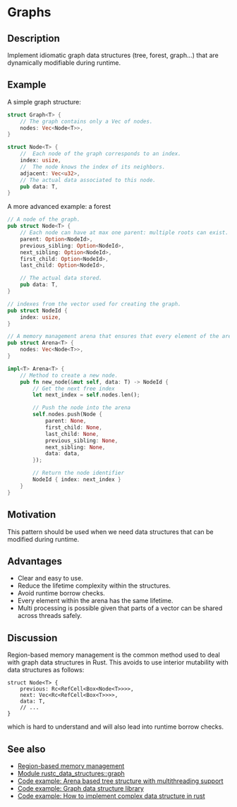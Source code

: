 # Graphs

## Description

Implement idiomatic graph data structures (tree, forest, graph...) that are dynamically modifiable during runtime.


## Example

A simple graph structure:
```rust
struct Graph<T> {
    // The graph contains only a Vec of nodes.
    nodes: Vec<Node<T>>,
}

struct Node<T> {
    //  Each node of the graph corresponds to an index.
    index: usize,
    //  The node knows the index of its neighbors.
    adjacent: Vec<u32>,
    // The actual data associated to this node.
    pub data: T,
}
```

A more advanced example: a forest
```rust
// A node of the graph.
pub struct Node<T> {
    // Each node can have at max one parent: multiple roots can exist.
    parent: Option<NodeId>,
    previous_sibling: Option<NodeId>,
    next_sibling: Option<NodeId>,
    first_child: Option<NodeId>,
    last_child: Option<NodeId>,

    // The actual data stored.
    pub data: T,
}

// indexes from the vector used for creating the graph.
pub struct NodeId {
    index: usize,
}

// A memory management arena that ensures that every element of the arena has the same lifetime.
pub struct Arena<T> {
    nodes: Vec<Node<T>>,
}

impl<T> Arena<T> {
    // Method to create a new node.
    pub fn new_node(&mut self, data: T) -> NodeId {
        // Get the next free index
        let next_index = self.nodes.len();

        // Push the node into the arena
        self.nodes.push(Node {
            parent: None,
            first_child: None,
            last_child: None,
            previous_sibling: None,
            next_sibling: None,
            data: data,
        });

        // Return the node identifier
        NodeId { index: next_index }
    }
}
```


## Motivation

This pattern should be used when we need data structures that can be modified during runtime.


## Advantages

- Clear and easy to use.
- Reduce the lifetime complexity within the structures.
- Avoid runtime borrow checks.
- Every element within the arena has the same lifetime.
- Multi processing is possible given that parts of a vector can be shared across threads safely.


## Discussion

Region-based memory management is the common method used to deal with graph data structures in Rust.
This avoids to use interior mutability with data structures as follows:

```
struct Node<T> {
    previous: Rc<RefCell<Box<Node<T>>>>,
    next: Vec<Rc<RefCell<Box<T>>>>,
    data: T,
    // ...
}
```

which is hard to understand and will also lead into runtime borrow checks.


## See also

- [Region-based memory management](https://en.wikipedia.org/wiki/Region-based_memory_management)
- [Module rustc_data_structures::graph](https://doc.rust-lang.org/1.1.0/rustc_data_structures/graph/)
- [Code example: Arena based tree structure with multithreading support](https://github.com/saschagrunert/indextree)
- [Code example: Graph data structure library](https://github.com/bluss/petgraph)
- [Code example: How to implement complex data structure in rust](https://github.com/danigm/rust-graph-example)
